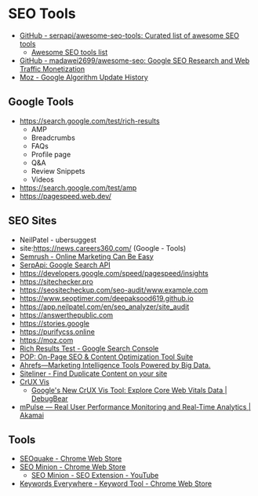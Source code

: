# SEO Tools

- [GitHub - serpapi/awesome-seo-tools: Curated list of awesome SEO tools](https://github.com/serpapi/awesome-seo-tools)
	- [Awesome SEO tools list](https://seotoolslist.org/#/)
- [GitHub - madawei2699/awesome-seo: Google SEO Research and Web Traffic Monetization](https://github.com/madawei2699/awesome-seo)
- [Moz - Google Algorithm Update History](https://moz.com/google-algorithm-change)

## Google Tools

- https://search.google.com/test/rich-results
	- AMP
	- Breadcrumbs
	- FAQs
	- Profile page
	- Q&A
	- Review Snippets
	- Videos
- https://search.google.com/test/amp
- https://pagespeed.web.dev/

## SEO Sites

- NeilPatel - ubersuggest
- site:https://news.careers360.com/ (Google - Tools)
- [Semrush - Online Marketing Can Be Easy](https://semrush.com/)
- [SerpApi: Google Search API](https://serpapi.com/)
- https://developers.google.com/speed/pagespeed/insights
- https://sitechecker.pro
- https://seositecheckup.com/seo-audit/www.example.com
- https://www.seoptimer.com/deepaksood619.github.io
- https://app.neilpatel.com/en/seo_analyzer/site_audit
- https://answerthepublic.com
- https://stories.google
- https://purifycss.online
- https://moz.com
- [Rich Results Test - Google Search Console](https://search.google.com/test/rich-results)
- [POP: On-Page SEO & Content Optimization Tool Suite](https://www.pageoptimizer.pro/)
- [Ahrefs—Marketing Intelligence Tools Powered by Big Data.](https://ahrefs.com/)
- [Siteliner - Find Duplicate Content on your site](https://www.siteliner.com/)
- [CrUX Vis](https://cruxvis.withgoogle.com/)
	- [Google's New CrUX Vis Tool: Explore Core Web Vitals Data | DebugBear](https://www.debugbear.com/blog/google-crux-vis)
- [mPulse — Real User Performance Monitoring and Real-Time Analytics | Akamai](https://www.akamai.com/products/mpulse-real-user-monitoring)

## Tools

- [SEOquake - Chrome Web Store](https://chromewebstore.google.com/detail/seoquake/akdgnmcogleenhbclghghlkkdndkjdjc)
- [SEO Minion - Chrome Web Store](https://chromewebstore.google.com/detail/seo-minion/giihipjfimkajhlcilipnjeohabimjhi?pli=1)
	- [SEO Minion - SEO Extension - YouTube](https://www.youtube.com/playlist?list=PL4ToiDFOv6A8S7RfsyoDDUMvwloHywQG2)
- [Keywords Everywhere - Keyword Tool - Chrome Web Store](https://chromewebstore.google.com/detail/keywords-everywhere-keywo/hbapdpeemoojbophdfndmlgdhppljgmp)
